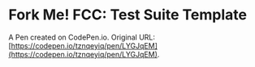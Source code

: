 # Fork Me! FCC: Test Suite Template

A Pen created on CodePen.io. Original URL: [https://codepen.io/tznqeyiq/pen/LYGJqEM](https://codepen.io/tznqeyiq/pen/LYGJqEM).


